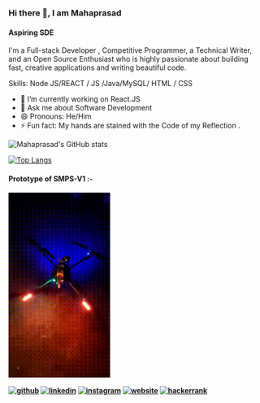 ### Hi there 👋, I am Mahaprasad
#### Aspiring SDE


I'm a Full-stack Developer , Competitive Programmer, a Technical Writer, and an Open Source Enthusiast who is highly passionate about building fast, creative applications and writing beautiful code. 

Skills: Node JS/REACT / JS /Java/MySQL/ HTML / CSS

- 🔭 I’m currently working on React.JS 
- 💬 Ask me about Software Development 
- 😄 Pronouns: He/Him 
- ⚡ Fun fact: My hands are stained with the Code of my Reflection .

![Mahaprasad's GitHub stats](https://github-readme-stats.vercel.app/api?username=mahaprasadnayak&show_icons=true&theme=tokyonight)

[![Top Langs](https://github-readme-stats.vercel.app/api/top-langs/?username=mahaprasadnayak)](https://github.com/anuraghazra/github-readme-stats)


<h4>Prototype of SMPS-V1 :-<h4>
<img src="https://github.com/mahaprasadnayak/mahaprasadnayak/blob/main/Drone.gif" width="200">



[<img src='https://cdn.jsdelivr.net/npm/simple-icons@3.0.1/icons/github.svg' alt='github' height='40'>](https://github.com/https://github.com/mahaprasadnayak)  [<img src='https://cdn.jsdelivr.net/npm/simple-icons@3.0.1/icons/linkedin.svg' alt='linkedin' height='40'>](https://www.linkedin.com/in/https://www.linkedin.com/in/mahaprasad-nayak-b7bbb5153//)  [<img src='https://cdn.jsdelivr.net/npm/simple-icons@3.0.1/icons/instagram.svg' alt='instagram' height='40'>](https://www.instagram.com/https://www.instagram.com/mahaprasad_mp/?hl=en/)  [<img src='https://cdn.jsdelivr.net/npm/simple-icons@3.0.1/icons/icloud.svg' alt='website' height='40'>](https://mahaprasadnayak.github.io/mybio/)  [<img src='https://cdn.jsdelivr.net/npm/simple-icons@3.0.1/icons/hackerrank.svg' alt='hackerrank' height='40'>](https://www.hackerrank.com/m_p_nayak2000)  










